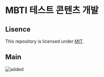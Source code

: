 # MBTI 테스트 콘텐츠 개발

## Lisence
This repository is licensed under [MIT](https://github.com/paulms77/MBTI-Contents/blob/main/LICENSE).

## Main
![added](<img width="1115" alt="스크린샷 2023-12-23 오후 2 49 05" src="https://github.com/paulms77/MBTI-Contents/assets/69188065/95d674dc-5f60-4102-8b41-f6f1ebcf2914">)
